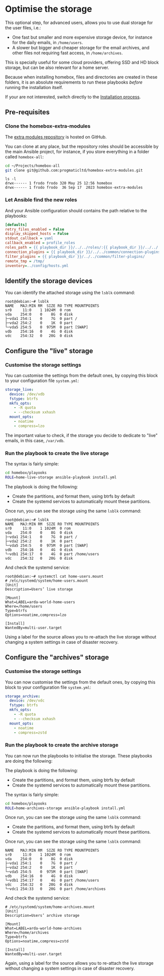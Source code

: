 
# Optimise the storage

This optional step, for advanced users, allows you to use dual storage for the user files, i.e.:

- One fast but smaller and more expensive storage device, for instance for the daily emails, in `/home/users`.
- A slower but bigger and cheaper storage for the email archives, and other files not requiring fast access, in
  `/home/archives`.

This is specially useful for some cloud providers, offering SSD and HD block storage, but can be also relevant for a
home server.

Because when installing homebox, files and directories are created in these folders, it is an absolute requirements to
run these playbooks _before_ running the installation itself.

If your are not interested, switch directly to the [Installation process](../40-run-the-installation/).

## Pre-requisites

### Clone the homebox-extra-modules

The [extra modules repository](https://github.com/progmaticltd/homebox-extra-modules) is hosted on GitHub.

You can clone at any place, but the repository roles should be accessible by the main Ansible project, for instance, if
you store everything in a folder called `homebox-all`:

```sh
cd ~/Projects/homebox-all
git clone git@github.com:progmaticltd/homebox-extra-modules.git
```

```plain
ls -l
drwx------ 1 frodo frodo 320 May 25 12:56 homebox
drwx------ 1 frodo frodo  36 Sep 17  2023 homebox-extra-modules
```

### Let Ansible find the new roles

And your Ansible configuration should contains the path relative to the playbooks:

```ini
[defaults]
retry_files_enabled = False
display_skipped_hosts = False
stdout_callback = yaml
callback_enabled = profile_roles
roles_path = {{ playbook_dir }}/../../roles/:{{ playbook_dir }}/../../../homebox-extra-modules/roles/
connection_plugins = {{ playbook_dir }}/../../common/connection-plugins/
filter_plugins = {{ playbook_dir }}/../../common/filter-plugins/
remote_tmp = /tmp/
inventory=../config/hosts.yml
```


## Identify the storage devices

You can identify the attached storage using the `lsblk` command:

```plain
root@debian:~# lsblk
NAME   MAJ:MIN RM  SIZE RO TYPE MOUNTPOINTS
sr0     11:0    1 1024M  0 rom
vda    254:0    0    8G  0 disk
├─vda1 254:1    0    7G  0 part /
├─vda2 254:2    0    1K  0 part
└─vda5 254:5    0  975M  0 part [SWAP]
vdb    254:16   0    4G  0 disk
vdc    254:32   0   20G  0 disk
```

## Configure the "live" storage

### Customise the storage settings

You can customise the settings from the default ones, by copying this block to your configuration file `system.yml`:

```yml
storage_live:
  device: /dev/vdb
  fstype: btrfs
  mkfs_opts:
    - -R quota
    - --checksum xxhash
  mount_opts:
    - noatime
    - compress=lzo
```

The important value to check, if the storage you decide to dedicate to "live" emails, in this case, `/var/vdb`.

### Run the playbook to create the live storage

The syntax is fairly simple:

```sh
cd homebox/playooks
ROLE=home-live-storage ansible-playbook install.yml
```

The playbook is doing the following:

- Create the partitions, and format them, using btrfs by default
- Create the systemd services to automatically mount these partitions.

Once run, you can see the storage using the same `lsblk` command:

```plain
root@debian:~# lsblk
NAME   MAJ:MIN RM  SIZE RO TYPE MOUNTPOINTS
sr0     11:0    1 1024M  0 rom
vda    254:0    0    8G  0 disk
├─vda1 254:1    0    7G  0 part /
├─vda2 254:2    0    1K  0 part
└─vda5 254:5    0  975M  0 part [SWAP]
vdb    254:16   0    4G  0 disk
└─vdb1 254:17   0    4G  0 part /home/users
vdc    254:32   0   20G  0 disk
```

And check the systemd service:

```plain
root@debian:~# systemctl cat home-users.mount
# /etc/systemd/system/home-users.mount
[Unit]
Description=Users’ live storage

[Mount]
What=LABEL=arda-world-home-users
Where=/home/users
Type=btrfs
Options=noatime,compress=lzo

[Install]
WantedBy=multi-user.target
```

Using a label for the source allows you to re-attach the live storage without changing a system settings in case of
disaster recovery.

## Configure the "archives" storage

### Customise the storage settings

You can now customise the settings from the default ones, by copying this block to your configuration file `system.yml`:

```yml
storage_archive:
  device: /dev/vdc
  fstype: btrfs
  mkfs_opts:
    - -R quota
    - --checksum xxhash
  mount_opts:
    - noatime
    - compress=zstd
```

### Run the playbook to create the archive storage

You can now run the playbooks to initialise the storage. These playbooks are doing the following:

The playbook is doing the following:

- Create the partitions, and format them, using btrfs by default
- Create the systemd services to automatically mount these partitions.

The syntax is fairly simple:

```sh
cd homebox/playooks
ROLE=home-archives-storage ansible-playbook install.yml
```

Once run, you can see the storage using the same `lsblk` command:

- Create the partitions, and format them, using btrfs by default
- Create the systemd services to automatically mount these partitions.

Once run, you can see the storage using the same `lsblk` command:

```plain
NAME   MAJ:MIN RM  SIZE RO TYPE MOUNTPOINTS
sr0     11:0    1 1024M  0 rom
vda    254:0    0    8G  0 disk
├─vda1 254:1    0    7G  0 part /
├─vda2 254:2    0    1K  0 part
└─vda5 254:5    0  975M  0 part [SWAP]
vdb    254:16   0    4G  0 disk
└─vdb1 254:17   0    4G  0 part /home/users
vdc    254:32   0   20G  0 disk
└─vdc1 254:33   0   20G  0 part /home/archives
```

And check the systemd service:

```plain
# /etc/systemd/system/home-archives.mount
[Unit]
Description=Users’ archive storage

[Mount]
What=LABEL=arda-world-home-archives
Where=/home/archives
Type=btrfs
Options=noatime,compress=zstd

[Install]
WantedBy=multi-user.target
```

Again, using a label for the source allows you to re-attach the live storage without changing a system settings in case
of disaster recovery.
